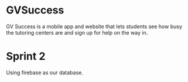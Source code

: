# GVSuccess
GV Success is a mobile app and website that lets students see how busy the tutoring centers are and sign up for help on the way in.

# Sprint 2
Using firebase as our database.
